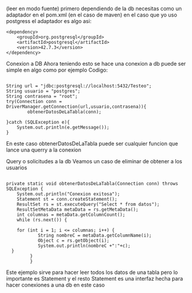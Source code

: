 
(leer en modo fuente)
primero dependiendo de la db necesitas como un adaptador en el pom.xml (en el caso de maven)
en el caso que yo uso postgress el adaptador es algo asi:
```
<dependency>  
    <groupId>org.postgresql</groupId>  
    <artifactId>postgresql</artifactId>  
    <version>42.7.3</version>  
</dependency>

```
Conexion a DB
Ahora teniendo esto se hace una conexion a db 
puede ser simple en algo como por ejemplo
Codigo:
```
 
String url = "jdbc:postgresql://localhost:5432/Testeo";  
String usuario = "postgres";  
String contrasena = "root";  
try(Connection conn = DriverManager.getConnection(url,usuario,contrasena)){  
        obtenerDatosDeLaTabla(conn);  
  
}catch (SQLException e){  
    System.out.println(e.getMessage());  
}
```
En este caso obtenerDatosDeLaTabla puede ser cualquier funcion que lance una querry a la conexion 

Query o solicitudes a la db
Veamos un caso de eliminar de obtener a los usuarios

```

private static void obtenerDatosDeLaTabla(Connection conn) throws SQLException {  
    System.out.println("Conexion exitosa");  
    Statement st = conn.createStatement();  
    ResultSet rs = st.executeQuery("Select * from datos");  
    ResultSetMetaData metaData = rs.getMetaData();  
    int columnas = metaData.getColumnCount();  
    while (rs.next()) {  
  
	for (int i = 1; i <= columnas; i++) {  
            String nombreC = metaData.getColumnName(i);  
            Object c = rs.getObject(i);  
            System.out.println(nombreC +":"+c);  
  }   
         }
         }
```
Este ejemplo sirve para hacer leer todos los datos de una tabla
pero lo importante es Statement y el resto
Statement es una interfaz hecha para hacer conexiones a una db en este caso 

